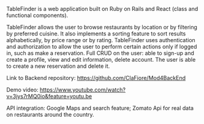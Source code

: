 TableFinder is a web application built on Ruby on Rails and React (class and functional components).

TableFinder allows the user to browse restaurants by location or by filtering by preferred cuisine. It also implements a sorting feature to sort results alphabetically, by price range or by rating.
TableFinder uses authentication and authorization to allow the user to perform certain actions only if logged in, such as make a reservation.
Full CRUD on the user: able to sign-up and create a profile, view and edit information, delete account.
The user is able to create a new reservation and delete it.

Link to Backend repository: https://github.com/ClaFiore/Mod4BackEnd

Demo video: https://www.youtube.com/watch?v=3jys7rMQ0io&feature=youtu.be

API integration: Google Maps and search feature; Zomato Api for real data on restaurants around the country.
